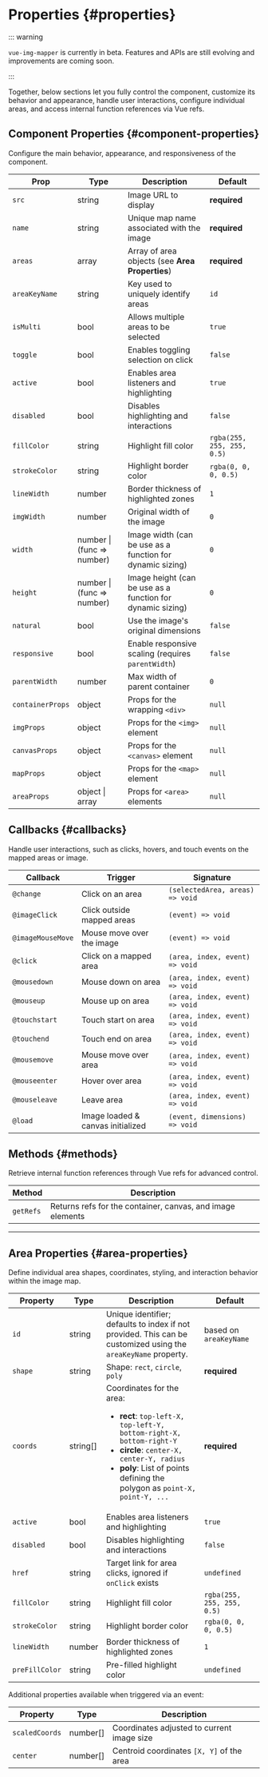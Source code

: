 # Properties {#properties}

::: warning

`vue-img-mapper` is currently in beta. Features and APIs are still evolving and improvements are coming soon.

:::

Together, below sections let you fully control the component, customize its behavior and appearance, handle user interactions, configure individual areas, and access internal function references via Vue refs.

## Component Properties {#component-properties}

Configure the main behavior, appearance, and responsiveness of the component.

| Prop             | Type                       | Description                                                | Default                    |
| ---------------- | -------------------------- | ---------------------------------------------------------- | -------------------------- |
| `src`            | string                     | Image URL to display                                       | **required**               |
| `name`           | string                     | Unique map name associated with the image                  | **required**               |
| `areas`          | array                      | Array of area objects (see **Area Properties**)            | **required**               |
| `areaKeyName`    | string                     | Key used to uniquely identify areas                        | `id`                       |
| `isMulti`        | bool                       | Allows multiple areas to be selected                       | `true`                     |
| `toggle`         | bool                       | Enables toggling selection on click                        | `false`                    |
| `active`         | bool                       | Enables area listeners and highlighting                    | `true`                     |
| `disabled`       | bool                       | Disables highlighting and interactions                     | `false`                    |
| `fillColor`      | string                     | Highlight fill color                                       | `rgba(255, 255, 255, 0.5)` |
| `strokeColor`    | string                     | Highlight border color                                     | `rgba(0, 0, 0, 0.5)`       |
| `lineWidth`      | number                     | Border thickness of highlighted zones                      | `1`                        |
| `imgWidth`       | number                     | Original width of the image                                | `0`                        |
| `width`          | number \| (func => number) | Image width (can be use as a function for dynamic sizing)  | `0`                        |
| `height`         | number \| (func => number) | Image height (can be use as a function for dynamic sizing) | `0`                        |
| `natural`        | bool                       | Use the image's original dimensions                        | `false`                    |
| `responsive`     | bool                       | Enable responsive scaling (requires `parentWidth`)         | `false`                    |
| `parentWidth`    | number                     | Max width of parent container                              | `0`                        |
| `containerProps` | object                     | Props for the wrapping `<div>`                             | `null`                     |
| `imgProps`       | object                     | Props for the `<img>` element                              | `null`                     |
| `canvasProps`    | object                     | Props for the `<canvas>` element                           | `null`                     |
| `mapProps`       | object                     | Props for the `<map>` element                              | `null`                     |
| `areaProps`      | object \| array            | Props for `<area>` elements                                | `null`                     |

## Callbacks {#callbacks}

Handle user interactions, such as clicks, hovers, and touch events on the mapped areas or image.

| Callback          | Trigger                           | Signature                       |
| ----------------- | --------------------------------- | ------------------------------- |
| `@change`         | Click on an area                  | `(selectedArea, areas) => void` |
| `@imageClick`     | Click outside mapped areas        | `(event) => void`               |
| `@imageMouseMove` | Mouse move over the image         | `(event) => void`               |
| `@click`          | Click on a mapped area            | `(area, index, event) => void`  |
| `@mousedown`      | Mouse down on area                | `(area, index, event) => void`  |
| `@mouseup`        | Mouse up on area                  | `(area, index, event) => void`  |
| `@touchstart`     | Touch start on area               | `(area, index, event) => void`  |
| `@touchend`       | Touch end on area                 | `(area, index, event) => void`  |
| `@mousemove`      | Mouse move over area              | `(area, index, event) => void`  |
| `@mouseenter`     | Hover over area                   | `(area, index, event) => void`  |
| `@mouseleave`     | Leave area                        | `(area, index, event) => void`  |
| `@load`           | Image loaded & canvas initialized | `(event, dimensions) => void`   |

## Methods {#methods}

Retrieve internal function references through Vue refs for advanced control.

| Method    | Description                                                |
| --------- | ---------------------------------------------------------- |
| `getRefs` | Returns refs for the container, canvas, and image elements |

---

## Area Properties {#area-properties}

Define individual area shapes, coordinates, styling, and interaction behavior within the image map.

| Property       | Type     | Description                                                                                                                                                                                                                                      | Default                    |
| -------------- | -------- | ------------------------------------------------------------------------------------------------------------------------------------------------------------------------------------------------------------------------------------------------ | -------------------------- |
| `id`           | string   | Unique identifier; defaults to index if not provided. This can be customized using the `areaKeyName` property.                                                                                                                                   | based on `areaKeyName`     |
| `shape`        | string   | Shape: `rect`, `circle`, `poly`                                                                                                                                                                                                                  | **required**               |
| `coords`       | string[] | Coordinates for the area: <ul><li>**rect**: `top-left-X, top-left-Y, bottom-right-X, bottom-right-Y`</li><li>**circle**: `center-X, center-Y, radius`</li><li>**poly**: List of points defining the polygon as `point-X, point-Y, ...`</li></ul> | **required**               |
| `active`       | bool     | Enables area listeners and highlighting                                                                                                                                                                                                          | `true`                     |
| `disabled`     | bool     | Disables highlighting and interactions                                                                                                                                                                                                           | `false`                    |
| `href`         | string   | Target link for area clicks, ignored if `onClick` exists                                                                                                                                                                                         | `undefined`                |
| `fillColor`    | string   | Highlight fill color                                                                                                                                                                                                                             | `rgba(255, 255, 255, 0.5)` |
| `strokeColor`  | string   | Highlight border color                                                                                                                                                                                                                           | `rgba(0, 0, 0, 0.5)`       |
| `lineWidth`    | number   | Border thickness of highlighted zones                                                                                                                                                                                                            | `1`                        |
| `preFillColor` | string   | Pre-filled highlight color                                                                                                                                                                                                                       | `undefined`                |

Additional properties available when triggered via an event:

| Property       | Type     | Description                                |
| -------------- | -------- | ------------------------------------------ |
| `scaledCoords` | number[] | Coordinates adjusted to current image size |
| `center`       | number[] | Centroid coordinates `[X, Y]` of the area  |
